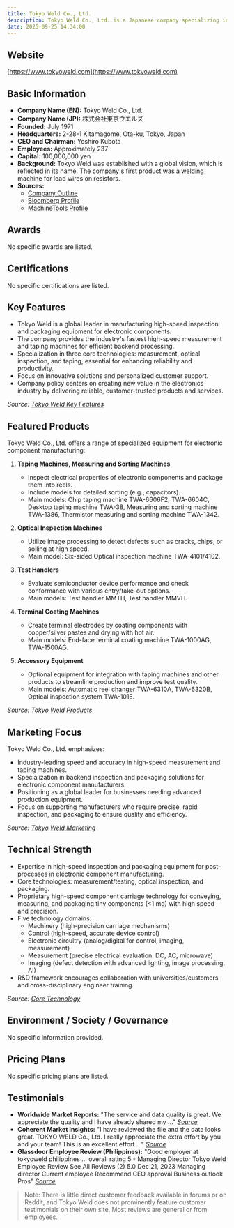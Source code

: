 ```yaml
---
title: Tokyo Weld Co., Ltd.
description: Tokyo Weld Co., Ltd. is a Japanese company specializing in the design, manufacture, and sale of manufacturing equipment for electronic components, including taping machines, coating systems, and inspection equipment. Founded in 1971 with a vision to become a global leader, Tokyo Weld has built a reputation for quality and innovation in electronic parts automation.
date: 2025-09-25 14:34:00
---
```


## Website

[https://www.tokyoweld.com](https://www.tokyoweld.com)

## Basic Information

- **Company Name (EN):** Tokyo Weld Co., Ltd.
- **Company Name (JP):** 株式会社東京ウエルズ
- **Founded:** July 1971
- **Headquarters:** 2-28-1 Kitamagome, Ota-ku, Tokyo, Japan
- **CEO and Chairman:** Yoshiro Kubota
- **Employees:** Approximately 237
- **Capital:** 100,000,000 yen
- **Background:** Tokyo Weld was established with a global vision, which is reflected in its name. The company's first product was a welding machine for lead wires on resistors.
- **Sources:**
  - [Company Outline](https://www.tokyoweld.com/en/company/outline/)
  - [Bloomberg Profile](https://www.bloomberg.com/profile/company/TKWELZ:JP)
  - [MachineTools Profile](https://www.machinetools.com/en/companies/278760-tokyo-weld-co-dot-ltd)

## Awards

No specific awards are listed.

## Certifications

No specific certifications are listed.

## Key Features

- Tokyo Weld is a global leader in manufacturing high-speed inspection and packaging equipment for electronic components.
- The company provides the industry's fastest high-speed measurement and taping machines for efficient backend processing.
- Specialization in three core technologies: measurement, optical inspection, and taping, essential for enhancing reliability and productivity.
- Focus on innovative solutions and personalized customer support.
- Company policy centers on creating new value in the electronics industry by delivering reliable, customer-trusted products and services.

_Source: [Tokyo Weld Key Features](https://www.tokyoweld.com/en/)_

## Featured Products

Tokyo Weld Co., Ltd. offers a range of specialized equipment for electronic component manufacturing:

1. **Taping Machines, Measuring and Sorting Machines**
   - Inspect electrical properties of electronic components and package them into reels.
   - Include models for detailed sorting (e.g., capacitors).
   - Main models: Chip taping machine TWA-6606F2, TWA-6604C, Desktop taping machine TWA-38, Measuring and sorting machine TWA-1386, Thermistor measuring and sorting machine TWA-1342.

2. **Optical Inspection Machines**
   - Utilize image processing to detect defects such as cracks, chips, or soiling at high speed.
   - Main model: Six-sided Optical inspection machine TWA-4101/4102.

3. **Test Handlers**
   - Evaluate semiconductor device performance and check conformance with various entry/take-out options.
   - Main models: Test handler MMTH, Test handler MMVH.

4. **Terminal Coating Machines**
   - Create terminal electrodes by coating components with copper/silver pastes and drying with hot air.
   - Main models: End-face terminal coating machine TWA-1000AG, TWA-1500AG.

5. **Accessory Equipment**
   - Optional equipment for integration with taping machines and other products to streamline production and improve test quality.
   - Main models: Automatic reel changer TWA-6310A, TWA-6320B, Optical inspection system TWA-101E.

_Source: [Tokyo Weld Products](https://www.tokyoweld.com/en/products/)_

## Marketing Focus

Tokyo Weld Co., Ltd. emphasizes:

- Industry-leading speed and accuracy in high-speed measurement and taping machines.
- Specialization in backend inspection and packaging solutions for electronic component manufacturers.
- Positioning as a global leader for businesses needing advanced production equipment.
- Focus on supporting manufacturers who require precise, rapid inspection, and packaging to ensure quality and efficiency.

_Source: [Tokyo Weld Marketing](https://www.tokyoweld.com/en/)_

## Technical Strength

- Expertise in high-speed inspection and packaging equipment for post-processes in electronic component manufacturing.
- Core technologies: measurement/testing, optical inspection, and packaging.
- Proprietary high-speed component carriage technology for conveying, measuring, and packaging tiny components (<1 mg) with high speed and precision.
- Five technology domains:
  - Machinery (high-precision carriage mechanisms)
  - Control (high-speed, accurate device control)
  - Electronic circuitry (analog/digital for control, imaging, measurement)
  - Measurement (precise electrical evaluation: DC, AC, microwave)
  - Imaging (defect detection with advanced lighting, image processing, AI)
- R&D framework encourages collaboration with universities/customers and cross-disciplinary engineer training.

_Source: [Core Technology](https://www.tokyoweld.com/en/technology/core-technology/)_

## Environment / Society / Governance

No specific information provided.

## Pricing Plans

No specific pricing plans are listed.

## Testimonials

- **Worldwide Market Reports:** "The service and data quality is great. We appreciate the quality and I have already shared my ..."
  _[Source](https://www.worldwidemarketreports.com/testimonials)_
- **Coherent Market Insights:** "I have reviewed the file and the data looks great. TOKYO WELD Co., Ltd. I really appreciate the extra effort by you and your team! This is an excellent effort ..."
  _[Source](https://www.coherentmarketinsights.com/testimonials)_
- **Glassdoor Employee Review (Philippines):** "Good employer at tokyoweld philippines ... overall rating 5 - Managing Director Tokyo Weld Employee Review See All Reviews (2) 5.0 Dec 21, 2023 Managing director Current employee Recommend CEO approval Business outlook Pros"
  _[Source](https://www.glassdoor.com/Reviews/Employee-Review-Tokyo-Weld-E4376073-RVW82791517.htm)_

> Note: There is little direct customer feedback available in forums or on Reddit, and Tokyo Weld does not prominently feature customer testimonials on their own site. Most reviews are general or from employees.